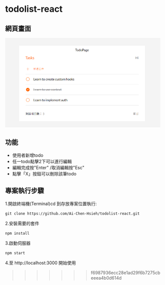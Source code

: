 
# todolist-react

## 網頁畫面
![Todo頁面](https://github.com/Ai-Chen-Hsieh/todolist-react/blob/main/src/assets/images/todo_pic.png)

## 功能

- 使用者新增todo
- 任一todo點擊2下可以進行編輯
- 編輯完成按"Enter" /取消編輯按"Esc"
- 點擊「X」按鈕可以刪除該筆todo

## 專案執行步驟

1.開啟終端機(Terminal)cd 到存放專案位置執行:

```
git clone https://github.com/Ai-Chen-Hsieh/todolist-react.git
```

2.安裝需要的套件 
```
npm install 
```

3.啟動伺服器
```
npm start
```
4.至 http://localhost:3000 開始使用
>>>>>>> f6987936ecc28e1ad29f6b7275cbeeea4b0d614d
